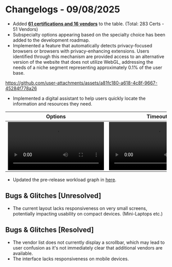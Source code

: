 # Changelogs - 09/08/2025
- Added <b><ins>61 certifications and 16 vendors</ins></b> to the table. (Total: 283 Certs - 51 Vendors)
- Subspecialty options appearing based on the specialty choice has been added to the development roadmap.
- Implemented a feature that automatically detects privacy-focused browsers or browsers with privacy-enhancing extensions. Users identified through this mechanism are provided access to an alternative version of the website that does not utilize WebGL, addressing the needs of a niche segment representing approximately 0.1% of the user base.

https://github.com/user-attachments/assets/a81fc180-a618-4c8f-9667-45284f778a26
- Implemented a digital assistant to help users quickly locate the information and resources they need.

| Options                                                                                                 | Timeout                                                                                                 |
|---------------------------------------------------------------------------------------------------------|---------------------------------------------------------------------------------------------------------|
| <video src="https://github.com/user-attachments/assets/552beadb-7bc5-43be-8002-869e90b753e9"></video>   | <video src="https://github.com/user-attachments/assets/c72ca079-0117-48eb-a548-b4fa68e6eb5f"></video>   |

- Updated the pre-release workload graph in [here](https://github.com/Dragkob/Security-Certification-Roadmap/blob/main/README.md).

## Bugs & Glitches [Unresolved]
- The current layout lacks responsiveness on very small screens, potentially impacting usability on compact devices. (Mini-Laptops etc.)


## Bugs & Glitches [Resolved]
- The vendor list does not currently display a scrollbar, which may lead to user confusion as it's not immediately clear that additional vendors are available.
- The interface lacks responsiveness on mobile devices.
